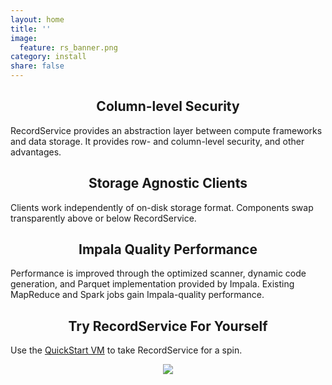 ```yaml
---
layout: home
title: ''
image:
  feature: rs_banner.png
category: install
share: false
---
```


<hl />
<div class="tiles">
<div class="tile">
  <h2 class="post-title" align="center">Column-level Security</h2>
  <p class="post-excerpt">RecordService provides an abstraction layer between compute frameworks and data storage. It provides row- and column-level security, and other advantages.</p>
</div><!-- /.tile -->
<div class="tile">
  <h2 class="post-title" align="center">Storage Agnostic Clients</h2>
  <p class="post-excerpt">Clients work independently of on-disk storage format. Components swap transparently above or below RecordService.</p>
</div><!-- /.tile -->
<div class="tile">
  <h2 class="post-title" align="center">Impala Quality Performance</h2>
  <p class="post-excerpt">Performance is improved through the optimized scanner, dynamic code generation, and Parquet implementation provided by Impala. Existing MapReduce and Spark jobs gain Impala-quality performance.</p>
</div><!-- /.tile -->
<div class="tile">
  <h2 class="post-title" align="center">Try RecordService For Yourself</h2>
 <p class="post-excerpt">Use the <a href="./vm">QuickStart VM</a> to take RecordService for a spin.</p>
  <p align="center"><img src="{{site.url}}/images/lilSunbear120x125.png"/></p>
</div><!-- /.tile -->
</div><!-- /.tiles -->
